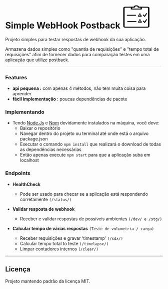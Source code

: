 # Simple WebHook Postback <img src="https://github.com/stone-payments/simple-webhook-postback/blob/master/webhookpostback.svg" width="90">
Projeto simples para testar respostas de webhook da sua aplicação.

Armazena dados simples como "quantia de requisições" e "tempo total de requisições" afim de fornecer dados para comparação testes em uma aplicação que utilize postback.

---

### Features
- **api pequena :** com apenas 4 métodos, não tem muita coisa para aprender
- **fácil implementação :** poucas dependências de pacote

### Implementando
- Tendo [Node.Js](https://nodejs.org/en/) e [Npm](https://www.npmjs.com/) devidamente instalados na máquina, você deve:
    - Baixar o repositório
    - Navegar dentro do projeto ou terminal até onde está o arquivo package.json
    - Executar o comando ```npm install``` que realizará o download de todas as dependências necessárias
    - Então apenas execute ```npm start``` para que a aplicação suba em localhost

### Endpoints
- **HealthCheck**
    - Pode ser usado para checar se a aplicação está respondendo corretamente
    `(/status/)`

- **Validar resposta de webhook**
    - Receber e validar respostas de possíveis ambientes
    `(/dev/ e /stg/)`
    
- **Calcular tempo de várias respostas** `(Teste de volumetria / carga)`
    - Receber requisições e gravar 'timestamp'
     `(/sdx/)`
    - Calcular tempo total to teste
    `(/timelapse/)`
    - Limpar contadores internos
     `(/clear/)`

---

## Licença

Projeto mantendo padrão da licença MIT.


